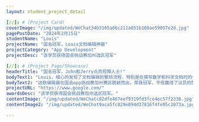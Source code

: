 ```yaml
---
layout: student_project_detail

[//]: # (Project Card)
coverImage: "/img/updated/WeChat34b3165a66c211a851b108ae59057e2d.jpg"
pagePostDate: "2024年2月15日"
studentName: "Louis"
projectName: "国会冠军，Louis文档编辑神器"
projectCategory: "App Development"
projectDesc: "该学员获得国会挑战赛加州选区冠军"

[//]: # (Project Page/Showcase)
headerTitle: "国会冠军，John和Jerry点亮视障人士!"
bodyText1: "Louis，细心的发现了文档编辑的繁琐流程，特别是在撰写数学和科学文档时的低效问题，研发了一款名为QuickQuill的编辑器，以极简之道，驭复杂之术。"
bodyText2: "这款编辑器在国会app挑战赛加州赛区脱颖而出，荣获冠军，不仅赢得了议员的赞誉，更将在白宫进行展示，这不仅是对他技术创新成果的认可，更是对他解决实际问题能力的肯定。"
projectURL: "https://www.google.com/"
awardsDesc: "该学员获得国会挑战赛加州选区冠军。"
contentImage: "/img/updated/WeChatc02dfe467eef9319fd3fce4ec57f2338.jpg"
contentImage2: "/img/updated/WeChat9aca5fc829e094d37816f4fe95c2073a.jpg"

---
```

